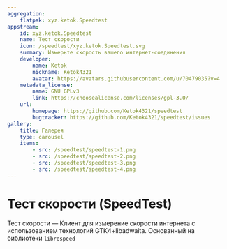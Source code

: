 ```yaml
---
aggregation:
    flatpak: xyz.ketok.Speedtest
appstream:
    id: xyz.ketok.Speedtest
    name: Тест скорости
    icon: /speedtest/xyz.ketok.Speedtest.svg
    summary: Измерьте скорость вашего интернет-соединения
    developer:
        name: Ketok
        nickname: Ketok4321
        avatar: https://avatars.githubusercontent.com/u/70479035?v=4
    metadata_license:
        name: GNU GPLv3
        link: https://choosealicense.com/licenses/gpl-3.0/
    url:
        homepage: https://github.com/Ketok4321/speedtest
        bugtracker: https://github.com/Ketok4321/speedtest/issues
gallery:
    title: Галерея
    type: carousel
    items:
        - src: /speedtest/speedtest-1.png
        - src: /speedtest/speedtest-2.png
        - src: /speedtest/speedtest-3.png
        - src: /speedtest/speedtest-4.png
---
```


# Тест скорости (SpeedTest)

Тест скорости — Клиент для измерение скорости интернета с использованием технологий GTK4+libadwaita. Основанный на библиотеки `librespeed`

<AGWGallery />

<!--@include: @apps/_parts/install/content-flatpak.md-->
